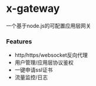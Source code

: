 # x-gateway

一个基于node.js的可配置应用层网关

### Features

- http/https/websocket反向代理
- 用户管理/应用层协议鉴权
- 一键申请ssl证书
- 流量监控/日志
